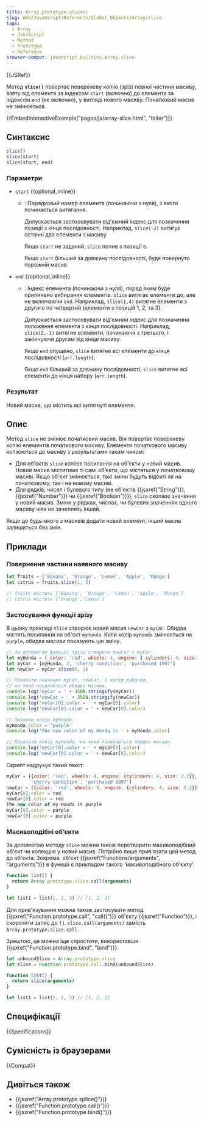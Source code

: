 ```yaml
---
title: Array.prototype.slice()
slug: Web/JavaScript/Reference/Global_Objects/Array/slice
tags:
  - Array
  - JavaScript
  - Method
  - Prototype
  - Reference
browser-compat: javascript.builtins.Array.slice
---
```

{{JSRef}}

Метод **`slice()`** повертає поверхневу копію (зріз) певної частини масиву, взяту від елемента за індексом `start` (включно) до елемента за індексом `end` (не включно), у вигляді нового масиву. Початковий масив не змінюється.

{{EmbedInteractiveExample("pages/js/array-slice.html", "taller")}}

## Синтаксис

```js
slice()
slice(start)
slice(start, end)
```

### Параметри

- `start` {{optional_inline}}

  - : Порядковий номер елемента (починаючи з нуля), з якого починається витягання.

    Допускається застосовувати від'ємний індекс для позначення позиції з кінця послідовності. Наприклад, `slice(-2)` витягує останні два елементи з масиву.

    Якщо `start` не заданий, `slice` почне з позиції `0`.

    Якщо `start` більший за довжину послідовності, буде повернуто порожній масив.

- `end` {{optional_inline}}

  - : Індекс елемента (починаючи з нуля), _перед_ яким буде припинено вибирання елементів. `slice` витягає елементи до, але не включаючи `end`. Наприклад, `slice(1,4)` витягне елементи з другого по четвертий (елементи з позицій 1, 2, та 3).

    Допускається застосовувати від'ємний індекс для позначення положення елемента з кінця послідовності. Наприклад, `slice(2,-1)` витягне елементи, починаючи з третього, і закінчуючи другим від кінця масиву.

    Якщо `end` опущено, `slice` витягне всі елементи до кінця послідовності (`arr.length`).

    Якщо `end` більший за довжину послідовності, `slice` витягне всі елементи до кінця набору (`arr.length`).

### Результат

Новий масив, що містить всі витягнуті елементи.

## Опис

Метод `slice` не змінює початковий масив. Він повертає поверхневу копію елементів початкового масиву. Елементи початкового масиву копіюються до масиву з результатами таким чином:

- Для об'єктів `slice` копіює посилання на об'єкти у новий масив. Новий масив міститиме ті самі об‘єкти, що містяться у початковому масиві. Якщо об'єкт змінюється, такі зміни будуть відбиті як на початковому, так і на новому масиві.
- Для рядків, чисел і булевого типу (не об'єктів {{jsxref("String")}}, {{jsxref("Number")}} чи {{jsxref("Boolean")}}), `slice` скопіює значення у новий масив. Зміни у рядках, числах, чи булевих значеннях одного масиву ніяк не зачеплять інший.

Якщо до будь-якого з масивів додати новий елемент, інший масив залишиться без змін.

## Приклади

### Повернення частини наявного масиву

```js
let fruits = ['Banana', 'Orange', 'Lemon', 'Apple', 'Mango']
let citrus = fruits.slice(1, 3)

// fruits містить ['Banana', 'Orange', 'Lemon', 'Apple', 'Mango']
// citrus містить ['Orange','Lemon']
```

### Застосування функції зрізу

В цьому прикладі `slice` створює новий масив `newCar` з `myCar`. Обидва містять посилання на об'єкт `myHonda`. Коли колір `myHonda` змінюється на `purple`, обидва масиви показують цю зміну.

```js
// За допомогою функції зрізу створити newCar з myCar.
let myHonda = { color: 'red', wheels: 4, engine: { cylinders: 4, size: 2.2 } }
let myCar = [myHonda, 2, 'cherry condition', 'purchased 1997']
let newCar = myCar.slice(0, 2)

// Показати значення myCar, newCar, і колір myHonda,
// на який посилаються обидва масиви.
console.log('myCar = ' + JSON.stringify(myCar))
console.log('newCar = ' + JSON.stringify(newCar))
console.log('myCar[0].color = ' + myCar[0].color)
console.log('newCar[0].color = ' + newCar[0].color)

// Змінити колір myHonda.
myHonda.color = 'purple'
console.log('The new color of my Honda is ' + myHonda.color)

// Показати колір myHonda, на який посилаються обидва масиви.
console.log('myCar[0].color = ' + myCar[0].color)
console.log('newCar[0].color = ' + newCar[0].color)
```

Скрипт надрукує такий текст:

```js
myCar = [{color: 'red', wheels: 4, engine: {cylinders: 4, size: 2.2}}, 2,
         'cherry condition', 'purchased 1997']
newCar = [{color: 'red', wheels: 4, engine: {cylinders: 4, size: 2.2}}, 2]
myCar[0].color = red
newCar[0].color = red
The new color of my Honda is purple
myCar[0].color = purple
newCar[0].color = purple
```

### Масивоподібні об‘єкти

За допомогою методу `slice` можна також перетворити масивоподібний об'єкт чи колекцію у новий масив. Потрібно лише прив'язати цей метод до об'єкта. Зокрема, об'єкт {{jsxref("Functions/arguments", "arguments")}} в функції є прикладом такого 'масивоподібного об'єкту'.

```js
function list() {
  return Array.prototype.slice.call(arguments)
}

let list1 = list(1, 2, 3) // [1, 2, 3]
```

Для прив'язування можна також застосувати метод {{jsxref("Function.prototype.call", "call()")}} об'єкту {{jsxref("Function")}}, і скоротити запис до `[].slice.call(arguments)` замість `Array.prototype.slice.call`.

Зрештою, це можна іще спростити, використавши {{jsxref("Function.prototype.bind", "bind")}}.

```js
let unboundSlice = Array.prototype.slice
let slice = Function.prototype.call.bind(unboundSlice)

function list() {
  return slice(arguments)
}

let list1 = list(1, 2, 3) // [1, 2, 3]
```

## Специфікації

{{Specifications}}

## Сумісність із браузерами

{{Compat}}

## Дивіться також

- {{jsxref("Array.prototype.splice()")}}
- {{jsxref("Function.prototype.call()")}}
- {{jsxref("Function.prototype.bind()")}}
